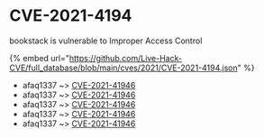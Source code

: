 # CVE-2021-4194

bookstack is vulnerable to Improper Access Control

{% embed url="https://github.com/Live-Hack-CVE/full_database/blob/main/cves/2021/CVE-2021-4194.json" %}


* afaq1337 ~> [CVE-2021-41946](https://www.alice-snow.ru/2021/database/cve-2021-4194/cve-2021-41946-afaq1337)
* afaq1337 ~> [CVE-2021-41946](https://www.alice-snow.ru/2021/database/cve-2021-4194/cve-2021-41946-afaq1337)
* afaq1337 ~> [CVE-2021-41946](https://www.alice-snow.ru/2021/database/cve-2021-4194/cve-2021-41946-afaq1337)
* afaq1337 ~> [CVE-2021-41946](https://www.alice-snow.ru/2021/database/cve-2021-4194/cve-2021-41946-afaq1337)
* afaq1337 ~> [CVE-2021-41946](https://www.alice-snow.ru/2021/database/cve-2021-4194/cve-2021-41946-afaq1337)